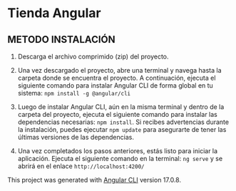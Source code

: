 # Tienda Angular 

## METODO INSTALACIÓN

1. Descarga el archivo comprimido (zip) del proyecto.

2. Una vez descargado el proyecto, abre una terminal y navega hasta la carpeta donde se encuentra el proyecto. A continuación, ejecuta el siguiente comando para instalar Angular CLI de forma global en tu sistema: `npm install -g @angular/cli`

3. Luego de instalar Angular CLI, aún en la misma terminal y dentro de la carpeta del proyecto, ejecuta el siguiente comando para instalar las dependencias necesarias: `npm install`. Si recibes advertencias durante la instalación, puedes ejecutar `npm update` para asegurarte de tener las últimas versiones de las dependencias.
   
4. Una vez completados los pasos anteriores, estás listo para iniciar la aplicación. Ejecuta el siguiente comando en la terminal: `ng serve` y se abrirá en el enlace `http://localhost:4200/`

This project was generated with [Angular CLI](https://github.com/angular/angular-cli) version 17.0.8.

